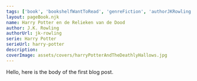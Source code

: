 ```yaml
---
tags: ['book', 'bookshelfWantToRead', 'genreFiction', 'authorJKRowling', 'serieHarryPotter']
layout: pageBook.njk
name: Harry Potter en de Relieken van de Dood
author: J.K. Rowling
authorUrl: jk-rowling
serie: Harry Potter
serieUrl: harry-potter
description: 
coverImage: assets/covers/harryPotterAndTheDeathlyHallows.jpg
---
```


Hello, here is the body of the first blog post.